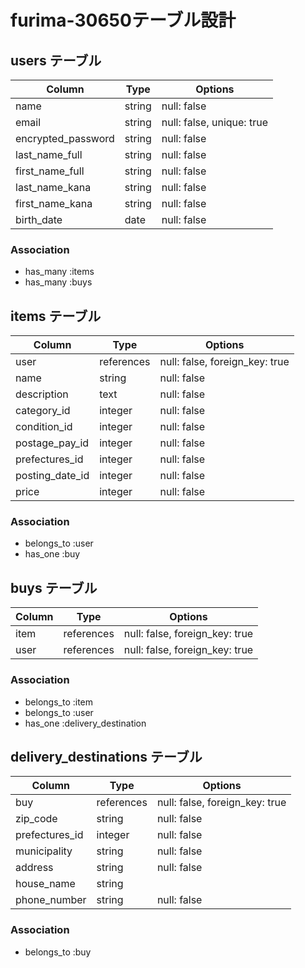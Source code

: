 # furima-30650テーブル設計

## users テーブル

| Column             | Type   | Options                   |
| ------------------ | ------ | ------------------------- |
| name               | string | null: false               |
| email              | string | null: false, unique: true |
| encrypted_password | string | null: false               |
| last_name_full     | string | null: false               |
| first_name_full    | string | null: false               |
| last_name_kana     | string | null: false               |
| first_name_kana    | string | null: false               |
| birth_date         | date   | null: false               |

### Association

- has_many :items
- has_many :buys

## items テーブル

| Column          | Type       | Options                        |
| --------------- | ---------- | ------------------------------ |
| user            | references | null: false, foreign_key: true |
| name            | string     | null: false                    |
| description     | text       | null: false                    |
| category_id     | integer    | null: false                    |
| condition_id    | integer    | null: false                    |
| postage_pay_id  | integer    | null: false                    |
| prefectures_id  | integer    | null: false                    |
| posting_date_id | integer    | null: false                    |
| price           | integer    | null: false                    |

### Association

- belongs_to :user
- has_one    :buy

## buys テーブル

| Column  | Type       | Options                        |
| ------- | ---------- | ------------------------------ |
| item    | references | null: false, foreign_key: true |
| user    | references | null: false, foreign_key: true |

### Association

- belongs_to :item
- belongs_to :user
- has_one    :delivery_destination

## delivery_destinations テーブル

| Column         | Type       | Options                        |
| -------------- | ---------- | ------------------------------ |
| buy            | references | null: false, foreign_key: true |
| zip_code       | string     | null: false                    |
| prefectures_id | integer    | null: false                    |
| municipality   | string     | null: false                    |
| address        | string     | null: false                    |
| house_name     | string     |                                |
| phone_number   | string     | null: false                    |

### Association

- belongs_to :buy
